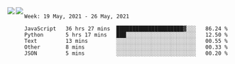 <a href="https://github.com/anuraghazra/github-readme-stats">
  <img align="left" src="https://github-readme-stats.vercel.app/api?username=Tanesan&count_private=true&show_icons=true" />
</a>
<a href="https://github.com/anuraghazra/github-readme-stats">
  <img align="left" src="https://github-readme-stats.vercel.app/api/top-langs/?username=Tanesan" />
</a>

<!--START_SECTION:waka-->
```text
Week: 19 May, 2021 - 26 May, 2021

JavaScript   36 hrs 27 mins  █████████████████████▓░░░   86.24 % 
Python       5 hrs 17 mins   ███░░░░░░░░░░░░░░░░░░░░░░   12.50 % 
Text         13 mins         ░░░░░░░░░░░░░░░░░░░░░░░░░   00.55 % 
Other        8 mins          ░░░░░░░░░░░░░░░░░░░░░░░░░   00.33 % 
JSON         5 mins          ░░░░░░░░░░░░░░░░░░░░░░░░░   00.20 % 
```
<!--END_SECTION:waka-->

